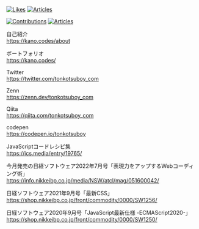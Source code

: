[![Likes](https://badgen.org/img/zenn/tonkotsuboy_com/likes?style=plastic)](https://zenn.dev/tonkotsuboy_com) [![Articles](https://badgen.org/img/zenn/tonkotsuboy_com/articles?style=plastic)](https://zenn.dev/tonkotsuboy_com)

[![Contributions](https://badgen.org/img/qiita/tonkotsuboy_com/contributions?style=plastic)](https://qiita.com/tonkotsuboy_com) [![Articles](https://badgen.org/img/qiita/tonkotsuboy_com/articles?style=plastic)](https://qiita.com/tonkotsuboy_com)


自己紹介<br>
https://kano.codes/about

ポートフォリオ<br>
https://kano.codes/

Twitter<br>
https://twitter.com/tonkotsuboy_com

Zenn<br>
https://zenn.dev/tonkotsuboy_com

Qiita<br>
https://qiita.com/tonkotsuboy_com

codepen<br>
https://codepen.io/tonkotsuboy

JavaScriptコードレシピ集<br>
https://ics.media/entry/19765/

今月発売の日経ソフトウェア2022年7月号「表現力をアップするWebコーディング術」<br>
https://info.nikkeibp.co.jp/media/NSW/atcl/mag/051600042/

日経ソフトウェア2021年9月号「最新CSS」<br>
https://shop.nikkeibp.co.jp/front/commodity/0000/SW1256/

日経ソフトウェア2020年9月号「JavaScript最新仕様 -ECMAScript2020-」<br>
https://shop.nikkeibp.co.jp/front/commodity/0000/SW1250/

<!--
**tonkotsuboy/tonkotsuboy** is a ✨ _special_ ✨ repository because its `README.md` (this file) appears on your GitHub profile.

Here are some ideas to get you started:

- 🔭 I’m currently working on ...
- 🌱 I’m currently learning ...
- 👯 I’m looking to collaborate on ...
- 🤔 I’m looking for help with ...
- 💬 Ask me about ...
- 📫 How to reach me: ...
- 😄 Pronouns: ...
- ⚡ Fun fact: ...
-->
